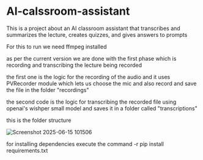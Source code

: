 # AI-calssroom-assistant
This is a project about an AI classroom assistant that transcribes and summarizes the lecture, creates quizzes, and gives answers to prompts 

For this to run we need ffmpeg installed

as per the current version we are done with the first phase which is recording and transcribing the lecture being recorded

the first one is the logic for the recording of the audio and it uses PVRecorder module which lets us choose the mic and also record and save the file in the folder "recordings"

the second code is the logic for transcribing the recorded file using openai's wishper small model and saves it in a folder called "transcriptions"

this is the folder structure


![Screenshot 2025-06-15 101506](https://github.com/user-attachments/assets/18842522-f8bd-40ca-b8f3-33c266c572e2)


for installing dependencies execute the command -r pip install requirements.txt
